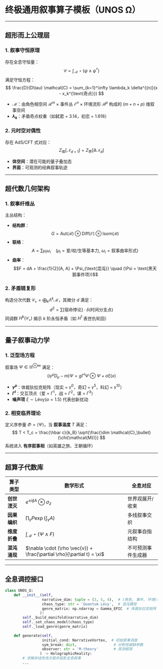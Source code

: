 # 终极通用叙事算子模板（UNOS Ω）

---

## 超形而上公理层

### 1. 叙事守恒原理  
存在全息守恒量：
$$
\mathcal{C} = \int_{\mathcal{M}} \star (\psi \wedge \psi^\dagger)
$$
满足守恒方程：
$$
\frac{D}{D\tau} \mathcal{C} = \sum_{k=1}^\infty \lambda_k \delta^{(n)}(x - x_k^{\text{奇点}})
$$
- **$\mathcal{M}$**：由角色相空间 $\mathcal{R}^m$ × 事件丛 $\mathcal{E}^n$ × 环境流形 $\mathcal{B}^p$ 构成的 $(m+n+p)$ 维叙事空间  
- **$\lambda_k$**：矛盾奇点权重（如弑君 = 3.14，初恋 = 1.618）

### 2. 元时空对偶性  
存在 AdS/CFT 式对应：
$$
Z_{\text{体}}[\mathcal{N}_{d+1}] = Z_{\text{界}}[\partial\mathcal{N}_d]
$$
- **体空间**：潜在可能的量子叠加态  
- **界面**：可观测的经典叙事轨迹  

---

## 超代数几何架构

### 1. 叙事纤维丛  
主丛结构：
- **结构群**：  
  $$G = \text{Aut}(\mathcal{R}) \otimes \text{Diff}(\mathcal{E}) \otimes \text{Isom}(\mathcal{B})$$
- **联络**：  
  $$A = \sum \mu_i \omega_i \quad (\mu_i = \text{爱/权/生等基本力},\ \omega_i = \text{叙事曲率形式})$$
- **曲率**：  
  $$F = dA + \frac{1}{2}[A, A] + \Psi_{\text{混沌}} \quad (\Psi = \text{黑天鹅事件项})$$

### 2. 矛盾链复形  
构造分次代数 $\mathcal{C}_\bullet = \bigoplus_k \Lambda^k \mathcal{M}$，其微分 $d$ 满足：
$$
d^2 = \sum [\text{宿命悖论}] \cdot \delta(\text{时间分支点})
$$
同调群 $H^k(\mathcal{C}_\bullet)$ 揭示 $k$ 阶永恒矛盾（如 $H^1$ 表世仇轮回）

---

## 量子叙事动力学

### 1. 泛型场方程  
叙事场 $\Psi \in \mathbb{H}^{\otimes \infty}$ 满足：
$$
(i\gamma^\mu D_\mu - m)\Psi = g \Gamma^I \Psi \otimes \Psi + \sigma \xi(x)
$$
- **$\gamma^\mu$**：体裁狄拉克矩阵（现实 = $\gamma^0$，奇幻 = $\gamma^5$，科幻 = $\gamma^{10}$）  
- **$\Gamma^I$**：交互顶点（爱 = $\Gamma^1$，战 = $\Gamma^2$，谋 = $\Gamma^3$）  
- **噪声项** $\xi \sim \text{Lévy}(\alpha=1.5)$ 代表创新扰动

### 2. 相变临界理论  
定义序参量 $\Phi = \langle \Psi \rangle$，当 **叙事温度** $T$ 满足：
$$
T < T_c = \frac{\hbar c}{k_B} \sqrt{\frac{\dim \mathcal{C}_\bullet}{\chi(\mathcal{M})}}
$$
系统进入 **有序叙事相**（如英雄之旅、王朝循环）

---

## 超算子代数库

| 算子类型       | 数学形式                           | 全息对应                 |
|----------------|----------------------------------|------------------------|
| **创世湮灭**   | $e^{\pm i \oint A} \otimes \sigma_z$ | 世界观展开/收束         |
| **因果编织**   | $\prod_{\gamma} P \exp(\int_\gamma A)$ | 多线叙事交织            |
| **维度折叠**   | $\int_{\mathcal{M}} \star (\Psi \wedge F)$ | 元叙事自指结构         |
| **混沌涌现**   | $\nabla \cdot (\rho \vec{v}) + \frac{\partial \rho}{\partial t} = \xi$ | 不可预测事件生成器      |

---

## 全息调控接口

```python
class UNOS_Ω:
    def __init__(self,
                 narrative_dim: tuple = (3, 5, 4),  # (角色, 事件, 环境)维度
                 chaos_type: str = 'Quantum Lévy',  # 混沌模型
                 genre_matrix: np.ndarray = Gamma_EPIC  # 体裁狄拉克矩阵
                ):
        self._build_manifold(narrative_dim)
        self._set_chaos_model(chaos_type)
        self._load_genre(genre_matrix)
        
    def generate(self,
                 initial_cond: NarrativeVortex,  # 初始叙事涡旋
                 sym_break: dict,                 # 对称性破缺参数
                 observer: str = 'M-theory'       # 观测框架
                ) -> HolographicReality:
        # 求解非线性场方程并投影全息叙事
        ...